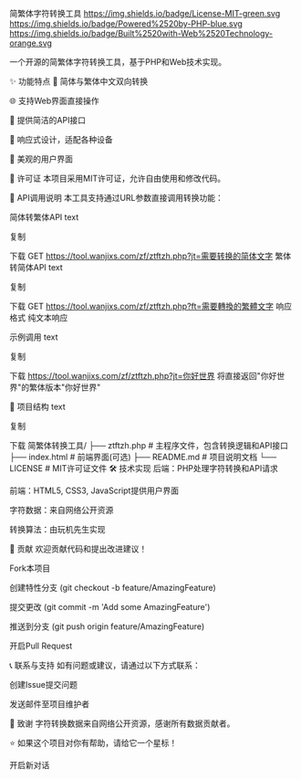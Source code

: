 简繁体字符转换工具
https://img.shields.io/badge/License-MIT-green.svg
https://img.shields.io/badge/Powered%2520by-PHP-blue.svg
https://img.shields.io/badge/Built%2520with-Web%2520Technology-orange.svg

一个开源的简繁体字符转换工具，基于PHP和Web技术实现。

✨ 功能特点
🔄 简体与繁体中文双向转换

🌐 支持Web界面直接操作

🚀 提供简洁的API接口

📱 响应式设计，适配各种设备

🎨 美观的用户界面

📜 许可证
本项目采用MIT许可证，允许自由使用和修改代码。

🔧 API调用说明
本工具支持通过URL参数直接调用转换功能：

简体转繁体API
text

复制

下载
GET https://tool.wanjixs.com/zf/ztftzh.php?jt=需要转换的简体文字
繁体转简体API
text

复制

下载
GET https://tool.wanjixs.com/zf/ztftzh.php?ft=需要轉換的繁體文字
响应格式
纯文本响应

示例调用
text

复制

下载
https://tool.wanjixs.com/zf/ztftzh.php?jt=你好世界
将直接返回"你好世界"的繁体版本"你好世界"

📁 项目结构
text

复制

下载
简繁体转换工具/
├── ztftzh.php          # 主程序文件，包含转换逻辑和API接口
├── index.html          # 前端界面(可选)
├── README.md           # 项目说明文档
└── LICENSE             # MIT许可证文件
🛠️ 技术实现
后端：PHP处理字符转换和API请求

前端：HTML5, CSS3, JavaScript提供用户界面

字符数据：来自网络公开资源

转换算法：由玩机先生实现

🤝 贡献
欢迎贡献代码和提出改进建议！

Fork本项目

创建特性分支 (git checkout -b feature/AmazingFeature)

提交更改 (git commit -m 'Add some AmazingFeature')

推送到分支 (git push origin feature/AmazingFeature)

开启Pull Request

📞 联系与支持
如有问题或建议，请通过以下方式联系：

创建Issue提交问题

发送邮件至项目维护者

🙏 致谢
字符转换数据来自网络公开资源，感谢所有数据贡献者。

⭐ 如果这个项目对你有帮助，请给它一个星标！


开启新对话
